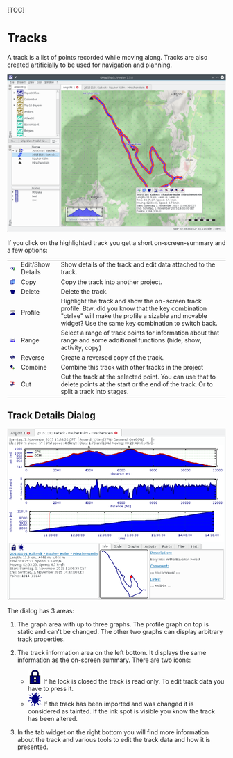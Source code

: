 [TOC]

# Tracks #

A track is a list of points recorded while moving along. Tracks are also created artificially to be used for navigation and planning.

![maproom1.png](images/DocGisItemsTrk/maproom1.png)

If you click on the highlighted track you get a short on-screen-summary and a few options:

|   |   |   |
|---|---|---|
| ![maproom1.png](images/DocGisItemsTrk/EditDetails.png)  | Edit/Show Details  | Show details of the track and edit data attached to the track.   |
| ![maproom1.png](images/DocGisItemsTrk/Copy.png)  | Copy  | Copy the track into another project.  |
| ![maproom1.png](images/DocGisItemsTrk/DeleteOne.png)  | Delete  |  Delete the track. |
| ![maproom1.png](images/DocGisItemsTrk/TrkProfile.png)  | Profile | Highlight the track and show the on-screen track profile. Btw. did you know that the key combination "ctrl+e" will make the profile a sizable and movable widget? Use the same key combination to switch back.|
| ![maproom1.png](images/DocGisItemsTrk/SelectRange.png) | Range | Select a range of track points for information about that range and some additional functions (hide, show, activity, copy) |
| ![maproom1.png](images/DocGisItemsTrk/Reverse.png) | Reverse | Create a reversed copy of the track.|
| ![maproom1.png](images/DocGisItemsTrk/Combine.png) | Combine |  Combine this track with other tracks in the project |
| ![maproom1.png](images/DocGisItemsTrk/TrkCut.png) | Cut | Cut the track at the selected point. You can use that to delete points at the start or the end of the track. Or to split a track into stages. |

## Track Details Dialog ##

![maproom1.png](images/DocGisItemsTrk/DetailsDialog.png)

The dialog has 3 areas:

1) The graph area with up to three graphs. The profile graph on top is static and can't be changed. The other two graphs can display arbitrary track properties.

2) The track information area on the left bottom. It displays the same information as the on-screen summary. There are two icons:

   * ![maproom1.png](images/DocGisItemsTrk/Lock.png) If he lock is closed the track is read only. To edit track data you have to press it.
   * ![maproom1.png](images/DocGisItemsTrk/Tainted.png) If the track has been imported and was changed it is considered as tainted. If the ink spot is visible you know the track has been altered.

3) In the tab widget on the right bottom you will find more information about the track and various tools to edit the track data and how it is presented.
